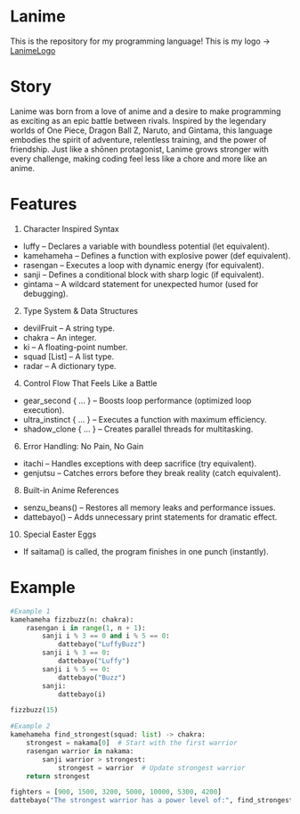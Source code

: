 # Lanime 

This is the repository for my programming language! This is my logo ->
[LanimeLogo](https://github.com/user-attachments/assets/8ca2cab1-8ded-483a-bba4-43f742d2fae5)

# Story 
Lanime was born from a love of anime and a desire to make programming as exciting as an epic battle between rivals. Inspired by the legendary worlds of One Piece, Dragon Ball Z, Naruto, and Gintama, this language embodies the spirit of adventure, relentless training, and the power of friendship. Just like a shōnen protagonist, Lanime grows stronger with every challenge, making coding feel less like a chore and more like an anime.


# Features  
1. Character Inspired Syntax
- luffy – Declares a variable with boundless potential (let equivalent).
- kamehameha – Defines a function with explosive power (def equivalent).
- rasengan – Executes a loop with dynamic energy (for equivalent).
- sanji – Defines a conditional block with sharp logic (if equivalent).
- gintama – A wildcard statement for unexpected humor (used for debugging).

2. Type System & Data Structures
- devilFruit <String> – A string type.
- chakra <int> – An integer.
- ki <float> – A floating-point number.
- squad [List] – A list type.
- radar <Map> – A dictionary type.

4. Control Flow That Feels Like a Battle
- gear_second { ... } – Boosts loop performance (optimized loop execution).
- ultra_instinct { ... } – Executes a function with maximum efficiency.
- shadow_clone { ... } – Creates parallel threads for multitasking.

6. Error Handling: No Pain, No Gain
- itachi – Handles exceptions with deep sacrifice (try equivalent).
- genjutsu – Catches errors before they break reality (catch equivalent).

8. Built-in Anime References
- senzu_beans() – Restores all memory leaks and performance issues.
- dattebayo() – Adds unnecessary print statements for dramatic effect.

10. Special Easter Eggs
- If saitama() is called, the program finishes in one punch (instantly).

# Example
```python
#Example 1
kamehameha fizzbuzz(n: chakra):
    rasengan i in range(1, n + 1):
        sanji i % 3 == 0 and i % 5 == 0:
            dattebayo("LuffyBuzz")
        sanji i % 3 == 0:
            dattebayo("Luffy")
        sanji i % 5 == 0:
            dattebayo("Buzz")
        sanji:
            dattebayo(i)

fizzbuzz(15)

#Example 2
kamehameha find_strongest(squad: list) -> chakra:
    strongest = nakama[0]  # Start with the first warrior
    rasengan warrior in nakama:
        sanji warrior > strongest:
            strongest = warrior  # Update strongest warrior
    return strongest

fighters = [900, 1500, 3200, 5000, 10000, 5300, 4200]
dattebayo("The strongest warrior has a power level of:", find_strongest(fighters))

